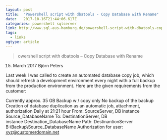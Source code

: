 ```yaml
---
layout: post 
title:  "Powershell script with dbatools - Copy Database with Rename" 
date:   2017-10-16T21:44:06.617Z 
categories: powershell sqlserver
link: http://www.sql-aus-hamburg.de/powershell-script-with-dbatools-copy-database-with-rename/ 
tags:
  - links
ogtype: article 
---
```


> owershell script with dbatools – Copy Database with Rename
 15. March 2017  Björn Peters

Last week I was called to create an automated database copy job, which should refresh a development environment every night with a full backup from the production environment. Here are the given requirements from the customer:

Currently approx. 35 GB
Backup w / copy only
No backup of the backup
Creation of database duplication as an automatic job, attachment, authorization
Daily at 21:21 hour
From: SourceServer, DB instance Source_DatabaseName
To: DestinationServer, DB instance Destination_DatabaseName
Path: DestinantionServer B:\Backup\Source_DatabaseName
Authorization for user: xyz@customerdomain.net
